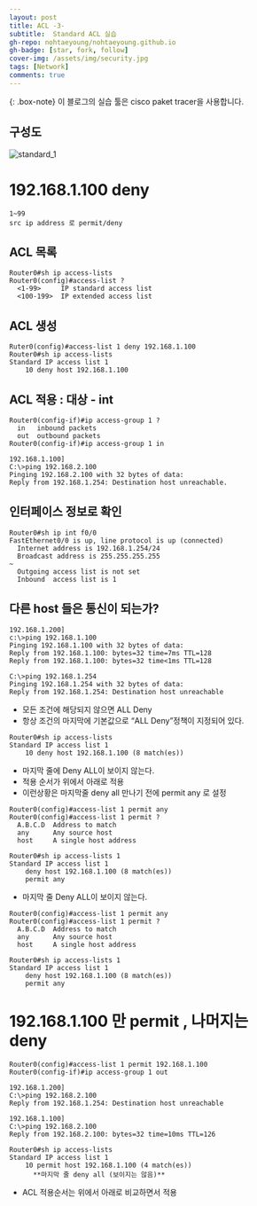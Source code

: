 ```yaml
---
layout: post
title: ACL -3-
subtitle:  Standard ACL 실습
gh-repo: nohtaeyoung/nohtaeyoung.github.io
gh-badge: [star, fork, follow]
cover-img: /assets/img/security.jpg
tags: [Network]
comments: true
---
```


{: .box-note}
이 블로그의 실습 툴은 cisco paket tracer을 사용합니다.


## 구성도

![standard_1](../assets/img/standard_1.png)

# 192.168.1.100 deny

~~~
1~99
src ip address 로 permit/deny
~~~

## ACL 목록

~~~
Router0#sh ip access-lists
Router0(config)#access-list ?
  <1-99>     IP standard access list
  <100-199>  IP extended access list
~~~

## ACL 생성

~~~
Ruter0(config)#access-list 1 deny 192.168.1.100 
Router0#sh ip access-lists 
Standard IP access list 1
    10 deny host 192.168.1.100
~~~

## ACL 적용 : 대상 - int 

~~~
Router0(config-if)#ip access-group 1 ?
  in   inbound packets
  out  outbound packets
Router0(config-if)#ip access-group 1 in

192.168.1.100]
C:\>ping 192.168.2.100
Pinging 192.168.2.100 with 32 bytes of data:
Reply from 192.168.1.254: Destination host unreachable.
~~~

## 인터페이스 정보로 확인 

~~~
Router0#sh ip int f0/0
FastEthernet0/0 is up, line protocol is up (connected)
  Internet address is 192.168.1.254/24
  Broadcast address is 255.255.255.255
~
  Outgoing access list is not set
  Inbound  access list is 1
~~~

## 다른 host 들은 통신이 되는가?

~~~
192.168.1.200]
c:\>ping 192.168.1.100
Pinging 192.168.1.100 with 32 bytes of data:
Reply from 192.168.1.100: bytes=32 time=7ms TTL=128
Reply from 192.168.1.100: bytes=32 time<1ms TTL=128

C:\>ping 192.168.1.254
Pinging 192.168.1.254 with 32 bytes of data:
Reply from 192.168.1.254: Destination host unreachable
~~~

- 모든 조건에 해당되지 않으면 ALL Deny
- 항상 조건의 마지막에 기본값으로 “ALL Deny”정책이 지정되어 있다.

~~~
Router0#sh ip access-lists 
Standard IP access list 1
    10 deny host 192.168.1.100 (8 match(es))
~~~

- 마지막 줄에 Deny ALL이 보이지 않는다.
- 적용 순서가 위에서 아래로 적용 
- 이런상황은 마지막줄 deny all 만나기 전에 permit any 로 설정

~~~
Router0(config)#access-list 1 permit any
Router0(config)#access-list 1 permit ?
  A.B.C.D  Address to match
  any      Any source host
  host     A single host address

Router0#sh ip access-lists 1
Standard IP access list 1
    deny host 192.168.1.100 (8 match(es))
    permit any
~~~

- 마지막 줄 Deny ALL이 보이지 않는다.

~~~
Router0(config)#access-list 1 permit any
Router0(config)#access-list 1 permit ?
  A.B.C.D  Address to match
  any      Any source host
  host     A single host address

Router0#sh ip access-lists 1
Standard IP access list 1
    deny host 192.168.1.100 (8 match(es))
    permit any
~~~

# 192.168.1.100 만 permit , 나머지는 deny

~~~
Router0(config)#access-list 1 permit 192.168.1.100
Router0(config-if)#ip access-group 1 out

192.168.1.200]
C:\>ping 192.168.2.100
Reply from 192.168.1.254: Destination host unreachable

192.168.1.100]
C:\>ping 192.168.2.100
Reply from 192.168.2.100: bytes=32 time=10ms TTL=126

Router0#sh ip access-lists 
Standard IP access list 1
    10 permit host 192.168.1.100 (4 match(es))
	  **마지막 줄 deny all (보이지는 않음)**
~~~

- ACL 적용순서는 위에서 아래로 비교하면서 적용
